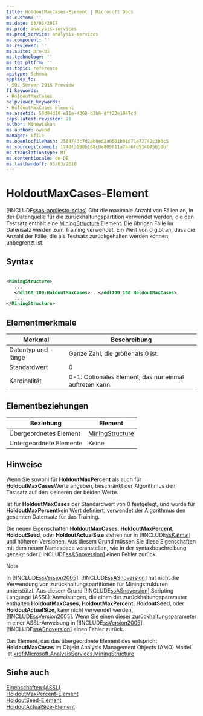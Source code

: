 ```yaml
---
title: HoldoutMaxCases-Element | Microsoft Docs
ms.custom: ''
ms.date: 03/06/2017
ms.prod: analysis-services
ms.prod_service: analysis-services
ms.component: ''
ms.reviewer: ''
ms.suite: pro-bi
ms.technology: ''
ms.tgt_pltfrm: ''
ms.topic: reference
apitype: Schema
applies_to:
- SQL Server 2016 Preview
f1_keywords:
- HoldoutMaxCases
helpviewer_keywords:
- HoldoutMaxCases element
ms.assetid: 58d94d10-e11e-4368-b3b8-dff23e1947cd
caps.latest.revision: 21
author: Minewiskan
ms.author: owend
manager: kfile
ms.openlocfilehash: 2584743c7d2ab0ed2a0501b01d71e72742c3b6c5
ms.sourcegitcommit: 1740f3090b168c0e809611a7aa6fd514075616bf
ms.translationtype: MT
ms.contentlocale: de-DE
ms.lasthandoff: 05/03/2018
---
```

# <a name="holdoutmaxcases-element"></a>HoldoutMaxCases-Element
[!INCLUDE[ssas-appliesto-sqlas](../../../includes/ssas-appliesto-sqlas.md)]
  Gibt die maximale Anzahl von Fällen an, in der Datenquelle für die zurückhaltungspartition verwendet werden, die den Testsatz enthält eine [MiningStructure](../../../analysis-services/scripting/objects/miningstructure-element-assl.md) Element. Die übrigen Fälle im Datensatz werden zum Training verwendet. Ein Wert von 0 gibt an, dass die Anzahl der Fälle, die als Testsatz zurückgehalten werden können, unbegrenzt ist.  
  
## <a name="syntax"></a>Syntax  
  
```xml  
  
<MiningStructure>  
   ...  
   <ddl100_100:HoldoutMaxCases>...</ddl100_100:HoldoutMaxCases>  
   ...  
</MiningStructure>  
```  
  
## <a name="element-characteristics"></a>Elementmerkmale  
  
|Merkmal|Beschreibung|  
|--------------------|-----------------|  
|Datentyp und -länge|Ganze Zahl, die größer als 0 ist.|  
|Standardwert|0|  
|Kardinalität|0-1: Optionales Element, das nur einmal auftreten kann.|  
  
## <a name="element-relationships"></a>Elementbeziehungen  
  
|Beziehung|Element|  
|------------------|-------------|  
|Übergeordnetes Element|[MiningStructure](../../../analysis-services/scripting/objects/miningstructure-element-assl.md)|  
|Untergeordnete Elemente|Keine|  
  
## <a name="remarks"></a>Hinweise  
 Wenn Sie sowohl für **HoldoutMaxPercent** als auch für **HoldoutMaxCases**Werte angeben, beschränkt der Algorithmus den Testsatz auf den kleineren der beiden Werte.  
  
 Ist für **HoldoutMaxCases** der Standardwert von 0 festgelegt, und wurde für **HoldoutMaxPercent**kein Wert definiert, verwendet der Algorithmus den gesamten Datensatz für das Training.  
  
 Die neuen Eigenschaften **HoldoutMaxCases**, **HoldoutMaxPercent**, **HoldoutSeed**, oder **HoldoutActualSize** stehen nur in [!INCLUDE[ssKatmai](../../../includes/sskatmai-md.md)] und höheren Versionen. Aus diesem Grund müssen Sie diese Eigenschaften mit dem neuen Namespace voranstellen, wie in der syntaxbeschreibung gezeigt oder [!INCLUDE[ssASnoversion](../../../includes/ssasnoversion-md.md)] einen Fehler zurück.  
  
> [!NOTE]  
>  In [!INCLUDE[ssVersion2005](../../../includes/ssversion2005-md.md)], [!INCLUDE[ssASnoversion](../../../includes/ssasnoversion-md.md)] hat nicht die Verwendung von zurückhaltungspartitionen für Miningstrukturen unterstützt. Aus diesem Grund [!INCLUDE[ssASnoversion](../../../includes/ssasnoversion-md.md)] Scripting Language (ASSL)-Anweisungen, die einen der zurückhaltungsparameter enthalten **HoldoutMaxCases**, **HoldoutMaxPercent**, **HoldoutSeed**, oder **HoldoutActualSize**, kann nicht verwendet werden, [!INCLUDE[ssVersion2005](../../../includes/ssversion2005-md.md)]. Wenn Sie einen dieser zurückhaltungsparameter in einer ASSL-Anweisung in [!INCLUDE[ssVersion2005](../../../includes/ssversion2005-md.md)], [!INCLUDE[ssASnoversion](../../../includes/ssasnoversion-md.md)] einen Fehler zurück.  
  
 Das Element, das das übergeordnete Element des entspricht **HoldoutMaxCases** im Objekt Analysis Management Objects (AMO) Modell ist <xref:Microsoft.AnalysisServices.MiningStructure>.  
  
## <a name="see-also"></a>Siehe auch  
 [Eigenschaften &#40;ASSL&#41;](../../../analysis-services/scripting/properties/properties-assl.md)   
 [HoldoutMaxPercent-Element](../../../analysis-services/scripting/properties/holdoutmaxpercent-element.md)   
 [HoldoutSeed-Element](../../../analysis-services/scripting/properties/holdoutseed-element.md)   
 [HoldoutActualSize-Element](../../../analysis-services/scripting/properties/holdoutactualsize-element.md)  
  
  
